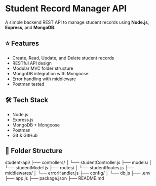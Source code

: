 # Student Record Manager API

A simple backend REST API to manage student records using **Node.js**, **Express**, and **MongoDB**.

## ⭐ Features

- Create, Read, Update, and Delete student records
- RESTful API design
- Modular MVC folder structure
- MongoDB integration with Mongoose
- Error handling with middleware
- Postman tested

## 🛠️ Tech Stack

- Node.js
- Express.js
- MongoDB + Mongoose
- Postman
- Git & GitHub

## 📁 Folder Structure



student-api/
├── controllers/
│ └── studentController.js
├── models/
│ └── studentModel.js
├── routes/
│ └── studentRoutes.js
├── middlewares/
│ └── errorHandler.js
├── config/
│ └── db.js
├── .env
├── app.js
├── package.json
├── README.md



